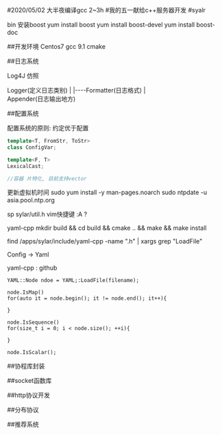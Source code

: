 #2020/05/02 大半夜编译gcc 2~3h 
#我的五一献给c++服务器开发
#syalr

bin 
      安装boost
      yum install boost
      yum install boost-devel
      yum install boost-doc

##开发环境
Centos7
gcc 9.1
cmake

##日志系统

Log4J 仿照

Logger(定义日志类别)
   |
   |----Formatter(日志格式)
   |   
Appender(日志输出地方)

##配置系统

配置系统的原则: 约定优于配置

```cpp
template<T, FromStr, ToStr>
class ConfigVar;

template<F, T>
LexicalCast;

//容器 片特化, 目前支持vector 
```

更新虚拟机时间
sudo yum install -y man-pages.noarch
sudo ntpdate -u asia.pool.ntp.org

sp sylar/util.h  vim快捷键
:A ? 

yaml-cpp 
mkdir build && cd build && cmake .. && make &&  make install 

find /apps/sylar/include/yaml-cpp -name ".h" | xargs grep "LoadFile"

Config -> Yaml

yaml-cpp : github
```
YAML::Node ndoe = YAML;:LoadFile(filename);

node.IsMap()
for(auto it = node.begin(); it != node.end(); it++){ 

}

node.IsSequence()
for(size_t i = 0; i < node.size(); ++i){

}

node.IsScalar();

```

##协程库封装

##socket函数库

##http协议开发

##分布协议

##推荐系统



